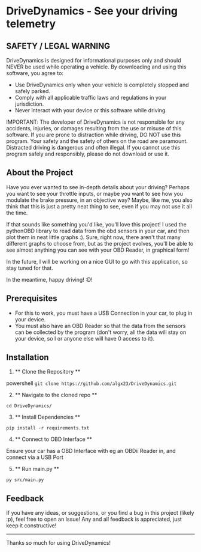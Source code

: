# DriveDynamics - See your driving telemetry

## SAFETY / LEGAL WARNING

DriveDynamics is designed for informational purposes only and should NEVER be used while operating a vehicle. By downloading and using this software, you agree to:

- Use DriveDynamics only when your vehicle is completely stopped and safely parked.
- Comply with all applicable traffic laws and regulations in your jurisdiction.
- Never interact with your device or this software while driving.

IMPORTANT: The developer of DriveDynamics is not responsible for any accidents, injuries, or damages resulting from the use or misuse of this software. If you are prone to distraction while driving, DO NOT use this program.
Your safety and the safety of others on the road are paramount. Distracted driving is dangerous and often illegal. If you cannot use this program safely and responsibly, please do not download or use it.

## About the Project

Have you ever wanted to see in-depth details about your driving? Perhaps you want to see your throttle inputs, or maybe you want to see how you modulate the brake pressure, in an objective way? Maybe, like me, you also think that this is just a pretty neat thing to see, even if you may not use it all the time.

If that sounds like something you'd like, you'll love this project! I used the pythonOBD library to read data from the obd sensors in your car, and then plot them in neat little graphs :). Sure, right now, there aren't that many different graphs to choose from, but as the project evolves, you'll be able to see almost anything you can see with your OBD Reader, in graphical form!

In the future, I will be working on a nice GUI to go with this application, so stay tuned for that.

In the meantime, happy driving! :D!

## Prerequisites

- For this to work, you must have a USB Connection in your car, to plug in your device.
- You must also have an OBD Reader so that the data from the sensors can be collected by the program (don't worry, all the data will stay on your device, so I or anyone else will have 0 access to it).

## Installation

1. ** Clone the Repository **

powershell
`git clone https://github.com/algx23/DriveDynamics.git`

2. ** Navigate to the cloned repo **

`cd DriveDynamics/`

3. ** Install Dependencies **

`pip install -r requirements.txt`

4. ** Connect to OBD Interface **

Ensure your car has a OBD Interface with eg an OBDii Reader in, and connect via a USB Port

5. ** Run main.py **

`py src/main.py`

## Feedback

If you have any ideas, or suggestions, or you find a bug in this project (likely :p), feel free to open an Issue! Any and all feedback is appreciated, just keep it constructive!

---

Thanks so much for using DriveDynamics!
